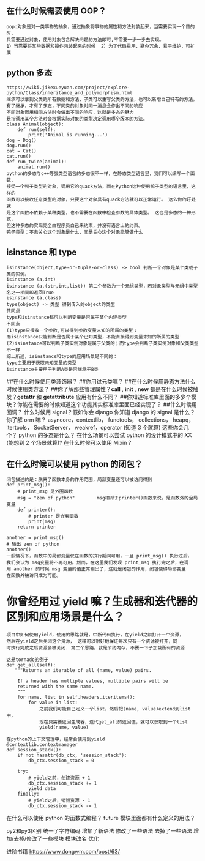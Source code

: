 ## 在什么时候需要使用 OOP？
    oop:对象是对一类事物的抽象，通过抽象将事物的属性和方法封装起来，当需要实现一个目的时，
    只需要通过对象，使用对象包含解决问题的方法即可,不需要一步一步去实现。
    1）当需要将某些数据和操作包装起来的时候  2）为了代码重用，避免冗余，易于维护，可扩展
## python 多态 
    https://wiki.jikexueyuan.com/project/explore-python/Class/inheritance_and_polymorphism.html
    继承可以拿到父类的所有数据和方法，子类可以重写父类的方法，也可以新增自己特有的方法。
    有了继承，才有了多态，不同类的对象对同一消息会作出不同的响应
    不同对象调用相同方法时会做出不同的响应，这就是多态的魅力
    是指调用某个方法时会根据实际对象的类型决定调用哪个版本的方法。
    class Animal(object):
        def run(self):
            print('Animal is running...')
    dog = Dog()  
    dog.run()
    cat = Cat()
    cat.run()
    def run_twice(animal):
        animal.run()
    python的多态与c++等强类型语言的多态很不一样，在静态类型语言里，我们可以编写一个函数，
    接受一个鸭子类型的对象，调用它的quack方法，而在Python这种使用鸭子类型的语言里，这样的
    函数可以接收任意类型的对象，只要这个对象具有quack方法就可以正常运行。 这么做的好处就
    是这个函数不依赖于某种类型，也不需要在函数中检查参数的具体类型。 这也是多态的一种形式，
    但这种多态的实现完全由程序员自己来约束，并没有语言上的约束。
    鸭子类型：不去关心这个对象是什么，而是关心这个对象能够做什么
## isinstance 和 type
    isinstance(object,type-or-tuple-or-class) -> bool 判断一个对象是某个类或子类的实例。
    isinstance (a,int)
    isinstance (a,(str,int,list)) 第二个参数为一个元组类型，若对象类型与元组中类型名之一相同即返回True
    isinstance (a,class) 
    type(object) -> 类型 得到传入的object的类型
    共同点
    type和isinstance都可以判断变量是否属于某个内建类型
    不同点
    (1)type只接收一个参数,可以得到参数变量未知的所属的类型；
    而isinstance只能判断是否属于某个已知类型，不能直接得到变量未知的所属的类型
    (2)isinstance可以判断子类实例对象是属于父类的；而type会判断子类实例对象和父类类型不一样
    综上所述，isinstance和type的应用场景是不同的：
    type主要用于获取未知变量的类型
    isinstance主要用于判断A类是否继承于B类
    
##在什么时候使用类装饰器？
##你用过元类嘛？
##在什么时候用静态方法什么时候使用类方法？
##你了解那些管理属性？__call__ , __init__ , __new__ 都是在什么时候被触发？__getattr__ 和 __getattribute__ 应用有什么不同？
##你知道标准库里面的多少个模块？你能在需要的时候知道这个功能其实标准库里面已经实现了？
##什么时候用回调？
什么时候用 signal？假如你会 django 你知道 django 的 signal 是什么？你了解 orm 嘛？
asyncore，contextlib， functools， collections， heapq，itertools， SocketServer， weakref，operator (知道 3 个就算) 这些你会几个？
python 的多态是什么？
在什么场景可以尝试 python 的设计模式中的 XX (能想到 2 个场景就算)?
在什么时候可以使用 Mixin？
## 在什么时候可以使用 python 的闭包？
    闭包描述的是：脱离了函数本身的作用范围，局部变量还可以被访问得到
    def print_msg():
        # print_msg 是外围函数
        msg = "zen of python"        msg相对于printer()函数来说，是函数外的全局变量
        def printer():
            # printer 是嵌套函数
            print(msg)
        return printer

    another = print_msg()
    # 输出 zen of python
    another()
    一般情况下，函数中的局部变量仅在函数的执行期间可用，一旦 print_msg() 执行过后，
    我们会认为 msg变量将不再可用。然而，在这里我们发现 print_msg 执行完之后，在调
    用 another 的时候 msg 变量的值正常输出了，这就是闭包的作用，闭包使得局部变量
    在函数外被访问成为可能。
    
# 你曾经用过 yield 嘛？生成器和迭代器的区别和应用场景是什么？

    项目中如何使用yield，使用的思路就是，中断代码执行，在yield之前打开一个资源，
    然后在yield之后关闭这个资源， 这样可以很好地保证每次只有一个资源被打开，同
    时执行完成之后资源会被关闭. 第二个思路，就是节约内存，不要一下子加载所有的资源
    
    这是tornado的例子
    def get_all(self):
       """Returns an iterable of all (name, value) pairs.
    
        If a header has multiple values, multiple pairs will be
        returned with the same name.
        """
        for name, list in self.headers.iteritems():
            for value in list:
                之前我们可能自己定义一个list，然后把(name, value)extend到list中，
                现在只需要返回生成器，迭代get_all的返回值，就可以获取到一个list
                yield(name, value)
    
    在python的上下文管理中，经常会使用到yield
    @contextlib.contextmanager
    def session_stack():
        if not hasattr(db_ctx, 'session_stack'):
            db_ctx.session_stack = 0
    
        try:
            # yield之前，创建资源 + 1
            db_ctx.session_stack += 1
            yield data
        finally:
            # yield之后，销毁资源 - 1
            db_ctx.session_stack -= 1
在什么可以使用 python 的函数式编程？
future 模块里面都有什么定义的用法？

py2和py3区别 
    统一了字符编码
    增加了新语法
    修改了一些语法
    去掉了一些语法  增加/去掉/修改了一些模块  模块改名 优化
    
进阶书籍
    https://www.dongwm.com/post/63/